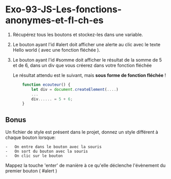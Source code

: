 # Exo-93-JS-Les-fonctions-anonymes-et-fl-ch-es

1. Récupérez tous les boutons et stockez-les dans une variable.
2. Le bouton ayant l'id #alert doit afficher une alerte au clic avec le texte Hello world ( avec une fonction fléchée ).
3. Le bouton ayant l'id #somme doit afficher le résultat de la somme de 5 et de 6, dans un div que vous créerez dans 
   votre fonction fléchée
    
    Le résultat attendu est le suivant, mais **sous forme de fonction fléchée** !
   
    ````javascript
        function ecouteur() {
            let div = document.createElement(....)
            ...
            div...... = 5 + 6;
        }
    ````


## Bonus

Un fichier de style est présent dans le projet, donnez un style différent à chaque bouton lorsque:

    -   On entre dans le bouton avec la souris
    -   On sort du bouton avec la souris
    -   On clic sur le bouton

Mappez la touche 'enter' de manière à ce qu'elle déclenche l'évènement du premier bouton ( #alert )


